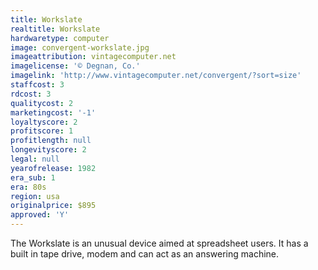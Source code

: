 ```yaml
---
title: Workslate
realtitle: Workslate
hardwaretype: computer
image: convergent-workslate.jpg
imageattribution: vintagecomputer.net
imagelicense: '© Degnan, Co.'
imagelink: 'http://www.vintagecomputer.net/convergent/?sort=size'
staffcost: 3
rdcost: 3
qualitycost: 2
marketingcost: '-1'
loyaltyscore: 2
profitscore: 1
profitlength: null
longevityscore: 2
legal: null
yearofrelease: 1982
era_sub: 1
era: 80s
region: usa
originalprice: $895
approved: 'Y'
---
```


The Workslate is an unusual device aimed at spreadsheet users. It has a built in tape drive, modem and can act as an answering machine.
